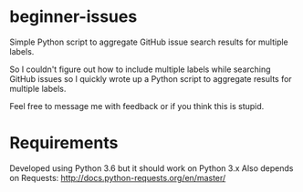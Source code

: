 # beginner-issues
Simple Python script to aggregate GitHub issue search results for multiple labels. 

So I couldn't figure out how to include multiple labels while searching GitHub issues so I quickly wrote up a Python script to aggregate results for multiple labels.

Feel free to message me with feedback or if you think this is stupid.


# Requirements
Developed using Python 3.6 but it should work on Python 3.x
Also depends on Requests: http://docs.python-requests.org/en/master/
